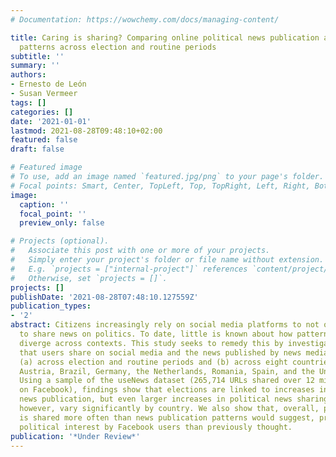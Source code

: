 ```yaml
---
# Documentation: https://wowchemy.com/docs/managing-content/

title: Caring is sharing? Comparing online political news publication and dissemination
  patterns across election and routine periods
subtitle: ''
summary: ''
authors:
- Ernesto de León
- Susan Vermeer
tags: []
categories: []
date: '2021-01-01'
lastmod: 2021-08-28T09:48:10+02:00
featured: false
draft: false

# Featured image
# To use, add an image named `featured.jpg/png` to your page's folder.
# Focal points: Smart, Center, TopLeft, Top, TopRight, Left, Right, BottomLeft, Bottom, BottomRight.
image:
  caption: ''
  focal_point: ''
  preview_only: false

# Projects (optional).
#   Associate this post with one or more of your projects.
#   Simply enter your project's folder or file name without extension.
#   E.g. `projects = ["internal-project"]` references `content/project/deep-learning/index.md`.
#   Otherwise, set `projects = []`.
projects: []
publishDate: '2021-08-28T07:48:10.127559Z'
publication_types:
- '2'
abstract: Citizens increasingly rely on social media platforms to not only read but
  to share news on politics. To date, little is known about how patterns of news sharing
  diverge across contexts. This study seeks to remedy this by investigating the news
  that users share on social media and the news published by news media organizations
  (a) across election and routine periods and (b) across eight countries (i.e., Australia,
  Austria, Brazil, Germany, the Netherlands, Romania, Spain, and the United Kingdom).
  Using a sample of the useNews dataset (265,714 URLs shared over 12 million times
  on Facebook), findings show that elections are linked to increases in political
  news publication, but even larger increases in political news sharing -- these changes,
  however, vary significantly by country. We also show that, overall, political news
  is shared more often than news publication patterns would suggest, proposing higher
  political interest by Facebook users than previously thought.
publication: '*Under Review*'
---
```

